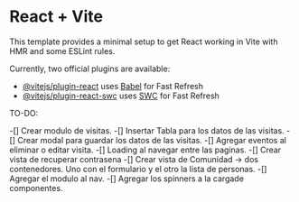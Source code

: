 # React + Vite

This template provides a minimal setup to get React working in Vite with HMR and some ESLint rules.

Currently, two official plugins are available:

- [@vitejs/plugin-react](https://github.com/vitejs/vite-plugin-react/blob/main/packages/plugin-react/README.md) uses [Babel](https://babeljs.io/) for Fast Refresh
- [@vitejs/plugin-react-swc](https://github.com/vitejs/vite-plugin-react-swc) uses [SWC](https://swc.rs/) for Fast Refresh

TO-DO: 

-[] Crear modulo de visitas. 
-[] Insertar Tabla para los datos de las visitas. 
-[] Crear modal para guardar los datos de las visitas. 
-[] Agregar eventos al eliminar o editar visita. 
-[] Loading al navegar entre las paginas. 
-[] Crear vista de recuperar contrasena 
-[] Crear vista de Comunidad -> dos contenedores. Uno con el formulario y el otro la lista de personas.
-[] Agregar el modulo al nav. 
-[] Agregar los spinners a la cargade componentes. 

